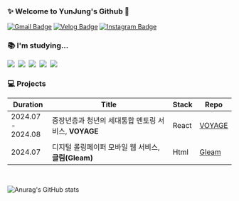 ### ✨ Welcome to YunJung's Github 👋 
[![Gmail Badge](https://img.shields.io/badge/syj91105@gmail.com-d14836?style=flat&logo=Gmail&logoColor=white&link=mailto:syj91105@gmail.com)](mailto:syj91105@gmail.com)
[![Velog Badge](http://img.shields.io/badge/ynzung's&nbsp;Velog-20C997?style=flat&logo=Velog&logoColor=white&link=https://velog.io/@ynzung/posts)](https://velog.io/@ynzung/posts)
[![Instagram Badge](https://img.shields.io/badge/ynzung-E4405F?style=flat&logo=Instagram&logoColor=white)](https://www.instagram.com/ynzung)


### 📚 I'm studying...
<img src="https://img.shields.io/badge/html5-E34F26?style=flat-square&logo=html5&logoColor=white">&nbsp;
<img src="https://img.shields.io/badge/CSS3-1572B6?style=flat-square&logo=css3&logoColor=white"/>&nbsp;
<img src="https://img.shields.io/badge/javascript-F7DF1E?style=flat-square&logo=javascript&logoColor=black">&nbsp;
<img src="https://img.shields.io/badge/react-61DAFB?style=flat-square&logo=react&logoColor=black">&nbsp;
<img src="https://img.shields.io/badge/Python-3776AB?style=flat-square&logo=python&logoColor=white"/>&nbsp;


### 💻 Projects
| Duration | Title | Stack | Repo |
| ----- | ------ | ----- | ----- |
| 2024.07 <br/>- 2024.08 | 중장년층과 청년의 세대통합 멘토링 서비스, **VOYAGE** | React | [VOYAGE](https://github.com/ynzung/Voyage-Client.git) |
| 2024.07 | 디지털 롤링페이퍼 모바일 웹 서비스, **글림(Gleam)** | Html | [Gleam](https://github.com/ynzung/Gleam.git) |
<br/>

![Anurag's GitHub stats](https://github-readme-stats.vercel.app/api?username=ynzung)


<!--
**ynzung/ynzung** is a ✨ _special_ ✨ repository because its `README.md` (this file) appears on your GitHub profile.

Here are some ideas to get you started:

- 🔭 I’m currently working on ...
- 🌱 I’m currently learning ...
- 👯 I’m looking to collaborate on ...
- 🤔 I’m looking for help with ...
- 💬 Ask me about ...
- 📫 How to reach me: ...
- 😄 Pronouns: ...
- ⚡ Fun fact: ...
-->
